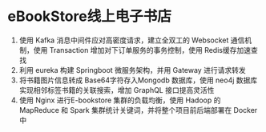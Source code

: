 # eBookStore线上电子书店
1. 使用 Kafka 消息中间件应对高密度请求，建立全双工的 Websocket 通信机制，使用 Transaction 增加对下订单服务的事务控制，使用 Redis缓存加速查找
2. 利用 eureka 构建 Springboot 微服务架构，并用 Gateway 进行请求转发
3. 将书籍图片信息转成 Base64字符存入Mongodb 数据库，使用 neo4j 数据库实现相邻标签书籍的关联搜索，增加 GraphQL 接口提高灵活性
4. 使用 Nginx 进行E-bookstore 集群的负载均衡，使用 Hadoop 的 MapReduce 和 Spark 集群统计关键词，并将整个项目前后端部署在 Docker 中

